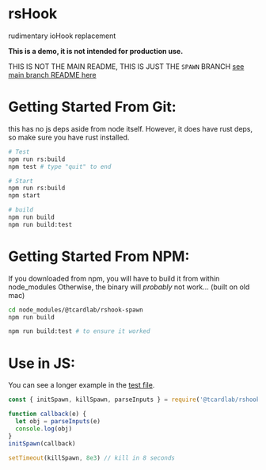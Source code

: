 # rsHook
rudimentary ioHook replacement

**This is a demo, it is not intended for production use.**

THIS IS NOT THE MAIN README, THIS IS JUST THE `SPAWN` BRANCH 
[see main branch README here](https://github.com/tcardlab/rsHook/tree/main)


# Getting Started From Git:
this has no js deps aside from node itself.
However, it does have rust deps, so make sure you have rust installed.

```sh
# Test
npm run rs:build
npm test # type "quit" to end

# Start
npm run rs:build
npm start

# build
npm run build
npm run build:test
```


# Getting Started From NPM:
If you downloaded from npm, you will have to build it from within node_modules
Otherwise, the binary will *probably* not work... (built on old mac)

```sh
cd node_modules/@tcardlab/rshook-spawn
npm run build

npm run build:test # to ensure it worked
```


# Use in JS:
You can see a longer example in the [test file](https://github.com/tcardlab/rsHook/blob/spawn/src/test.js).

```js
const { initSpawn, killSpawn, parseInputs } = require('@tcardlab/rshook-spawn')

function callback(e) {
  let obj = parseInputs(e)
  console.log(obj)
}
initSpawn(callback)

setTimeout(killSpawn, 8e3) // kill in 8 seconds
```